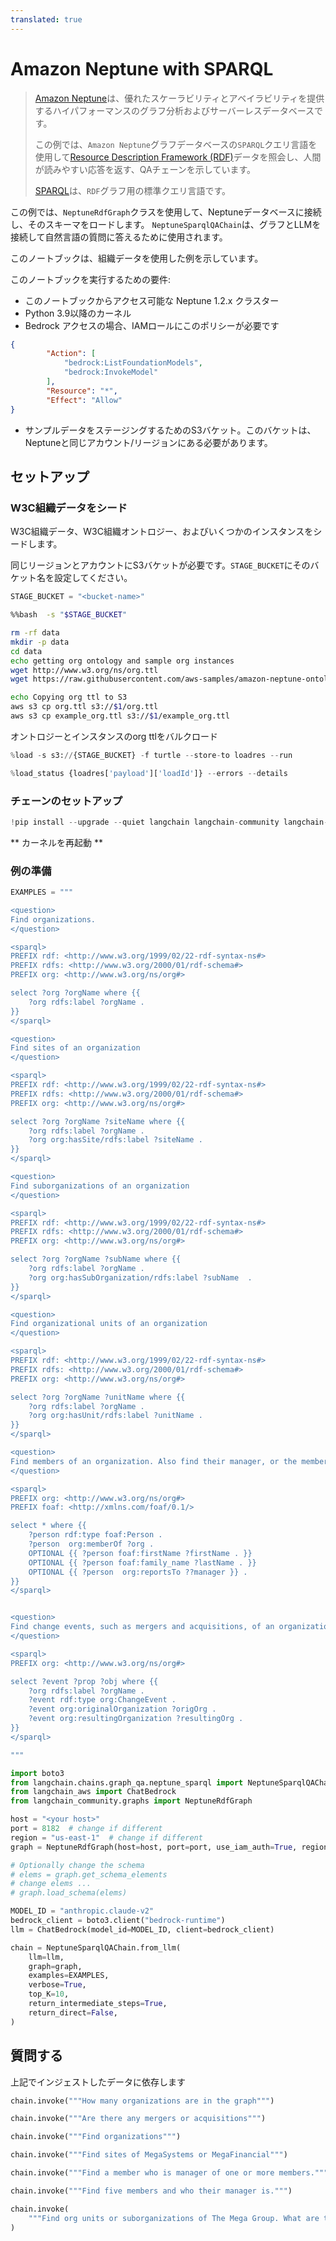 ```yaml
---
translated: true
---
```


# Amazon Neptune with SPARQL

>[Amazon Neptune](https://aws.amazon.com/neptune/)は、優れたスケーラビリティとアベイラビリティを提供するハイパフォーマンスのグラフ分析およびサーバーレスデータベースです。
>
>この例では、`Amazon Neptune`グラフデータベースの`SPARQL`クエリ言語を使用して[Resource Description Framework (RDF)](https://en.wikipedia.org/wiki/Resource_Description_Framework)データを照会し、人間が読みやすい応答を返す、QAチェーンを示しています。
>
>[SPARQL](https://en.wikipedia.org/wiki/SPARQL)は、`RDF`グラフ用の標準クエリ言語です。

この例では、`NeptuneRdfGraph`クラスを使用して、Neptuneデータベースに接続し、そのスキーマをロードします。
`NeptuneSparqlQAChain`は、グラフとLLMを接続して自然言語の質問に答えるために使用されます。

このノートブックは、組織データを使用した例を示しています。

このノートブックを実行するための要件:
- このノートブックからアクセス可能な Neptune 1.2.x クラスター
- Python 3.9以降のカーネル
- Bedrock アクセスの場合、IAMロールにこのポリシーが必要です

```json
{
        "Action": [
            "bedrock:ListFoundationModels",
            "bedrock:InvokeModel"
        ],
        "Resource": "*",
        "Effect": "Allow"
}
```

- サンプルデータをステージングするためのS3バケット。このバケットは、Neptuneと同じアカウント/リージョンにある必要があります。

## セットアップ

### W3C組織データをシード

W3C組織データ、W3C組織オントロジー、およびいくつかのインスタンスをシードします。

同じリージョンとアカウントにS3バケットが必要です。`STAGE_BUCKET`にそのバケット名を設定してください。

```python
STAGE_BUCKET = "<bucket-name>"
```

```bash
%%bash  -s "$STAGE_BUCKET"

rm -rf data
mkdir -p data
cd data
echo getting org ontology and sample org instances
wget http://www.w3.org/ns/org.ttl
wget https://raw.githubusercontent.com/aws-samples/amazon-neptune-ontology-example-blog/main/data/example_org.ttl

echo Copying org ttl to S3
aws s3 cp org.ttl s3://$1/org.ttl
aws s3 cp example_org.ttl s3://$1/example_org.ttl

```

オントロジーとインスタンスのorg ttlをバルクロード

```python
%load -s s3://{STAGE_BUCKET} -f turtle --store-to loadres --run
```

```python
%load_status {loadres['payload']['loadId']} --errors --details
```

### チェーンのセットアップ

```python
!pip install --upgrade --quiet langchain langchain-community langchain-aws
```

** カーネルを再起動 **

### 例の準備

```python
EXAMPLES = """

<question>
Find organizations.
</question>

<sparql>
PREFIX rdf: <http://www.w3.org/1999/02/22-rdf-syntax-ns#>
PREFIX rdfs: <http://www.w3.org/2000/01/rdf-schema#>
PREFIX org: <http://www.w3.org/ns/org#>

select ?org ?orgName where {{
    ?org rdfs:label ?orgName .
}}
</sparql>

<question>
Find sites of an organization
</question>

<sparql>
PREFIX rdf: <http://www.w3.org/1999/02/22-rdf-syntax-ns#>
PREFIX rdfs: <http://www.w3.org/2000/01/rdf-schema#>
PREFIX org: <http://www.w3.org/ns/org#>

select ?org ?orgName ?siteName where {{
    ?org rdfs:label ?orgName .
    ?org org:hasSite/rdfs:label ?siteName .
}}
</sparql>

<question>
Find suborganizations of an organization
</question>

<sparql>
PREFIX rdf: <http://www.w3.org/1999/02/22-rdf-syntax-ns#>
PREFIX rdfs: <http://www.w3.org/2000/01/rdf-schema#>
PREFIX org: <http://www.w3.org/ns/org#>

select ?org ?orgName ?subName where {{
    ?org rdfs:label ?orgName .
    ?org org:hasSubOrganization/rdfs:label ?subName  .
}}
</sparql>

<question>
Find organizational units of an organization
</question>

<sparql>
PREFIX rdf: <http://www.w3.org/1999/02/22-rdf-syntax-ns#>
PREFIX rdfs: <http://www.w3.org/2000/01/rdf-schema#>
PREFIX org: <http://www.w3.org/ns/org#>

select ?org ?orgName ?unitName where {{
    ?org rdfs:label ?orgName .
    ?org org:hasUnit/rdfs:label ?unitName .
}}
</sparql>

<question>
Find members of an organization. Also find their manager, or the member they report to.
</question>

<sparql>
PREFIX org: <http://www.w3.org/ns/org#>
PREFIX foaf: <http://xmlns.com/foaf/0.1/>

select * where {{
    ?person rdf:type foaf:Person .
    ?person  org:memberOf ?org .
    OPTIONAL {{ ?person foaf:firstName ?firstName . }}
    OPTIONAL {{ ?person foaf:family_name ?lastName . }}
    OPTIONAL {{ ?person  org:reportsTo ??manager }} .
}}
</sparql>


<question>
Find change events, such as mergers and acquisitions, of an organization
</question>

<sparql>
PREFIX org: <http://www.w3.org/ns/org#>

select ?event ?prop ?obj where {{
    ?org rdfs:label ?orgName .
    ?event rdf:type org:ChangeEvent .
    ?event org:originalOrganization ?origOrg .
    ?event org:resultingOrganization ?resultingOrg .
}}
</sparql>

"""
```

```python
import boto3
from langchain.chains.graph_qa.neptune_sparql import NeptuneSparqlQAChain
from langchain_aws import ChatBedrock
from langchain_community.graphs import NeptuneRdfGraph

host = "<your host>"
port = 8182  # change if different
region = "us-east-1"  # change if different
graph = NeptuneRdfGraph(host=host, port=port, use_iam_auth=True, region_name=region)

# Optionally change the schema
# elems = graph.get_schema_elements
# change elems ...
# graph.load_schema(elems)

MODEL_ID = "anthropic.claude-v2"
bedrock_client = boto3.client("bedrock-runtime")
llm = ChatBedrock(model_id=MODEL_ID, client=bedrock_client)

chain = NeptuneSparqlQAChain.from_llm(
    llm=llm,
    graph=graph,
    examples=EXAMPLES,
    verbose=True,
    top_K=10,
    return_intermediate_steps=True,
    return_direct=False,
)
```

## 質問する

上記でインジェストしたデータに依存します

```python
chain.invoke("""How many organizations are in the graph""")
```

```python
chain.invoke("""Are there any mergers or acquisitions""")
```

```python
chain.invoke("""Find organizations""")
```

```python
chain.invoke("""Find sites of MegaSystems or MegaFinancial""")
```

```python
chain.invoke("""Find a member who is manager of one or more members.""")
```

```python
chain.invoke("""Find five members and who their manager is.""")
```

```python
chain.invoke(
    """Find org units or suborganizations of The Mega Group. What are the sites of those units?"""
)
```
